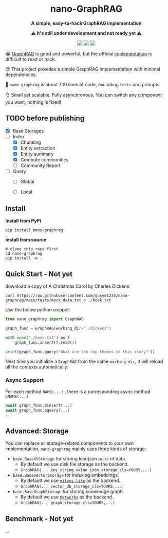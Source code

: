 <div align="center">
  <h1>nano-GraphRAG</h1>
  <p><strong>A simple, easy-to-hack GraphRAG implementation</strong></p>
   <p><strong>⚠️ It's still under development and not ready yet ⚠️</strong></p>
  <p>
    <img src="https://img.shields.io/badge/in-developing-red">
    <img src="https://img.shields.io/badge/python->=3.9-blue">
    <a href="https://pypi.org/project/nano-graphrag/">
      <img src="https://img.shields.io/pypi/v/nano-graphrag.svg">
    </a>
  </p>
</div>



😭 [GraphRAG](https://arxiv.org/pdf/2404.16130) is good and powerful, but the official [implementation](https://github.com/microsoft/graphrag/tree/main) is difficult to read or hack.

😊 This project provides a simple GraphRAG implementation with minimal dependencies.

🎁 `nano-graphrag` is about 700 lines of code, excluding `tests` and prompts. 

👌 Small yet scalable. Fully asynchronous. You can switch any component you want, nothing is fixed!



## TODO before publishing

- [x] Base Storages
- [ ] Index
  - [x] Chunking
  - [x] Entity extraction
  - [x] Entity summary
  - [x] Compute communities
  - [ ] Community Report
- [ ] Query
  - [ ] Global
  - [ ] Local



## Install

**Install from PyPi**

```shell
pip install nano-graphrag
```

**Install from source**

```shell
# clone this repo first
cd nano-graphrag
pip install -e .
```



## Quick Start - Not yet

download a copy of A Christmas Carol by Charles Dickens:

```shell
curl https://raw.githubusercontent.com/gusye1234/nano-graphrag/main/tests/mock_data.txt > ./book.txt
```

Use the below python snippet:

```python
from nano_graphrag import GraphRAG

graph_func = GraphRAG(working_dir="./dickens")

with open("./book.txt") as f
    graph_func.insert(f.read())

print(graph_func.query("What are the top themes in this story?"))
```

Next time you initialize a `GraphRAG` from the same `working_dir`, it will reload all the contexts automatically.

### Async Support

For each method `NAME(...)` , there is a corresponding async method `aNAME(...)`

```python
await graph_func.ainsert(...)
await graph_func.aquery(...)
...
```



## Advanced:  Storage

You can replace all storage-related components to your own implementation, `nano-graphrag` mainly uses three kinds of storage:

- `base.BaseKVStorage` for storing key-json pairs of data. 
  - By default we use disk file storage as the backend. 
  -  `GraphRAG(.., key_string_value_json_storage_cls=YOURS,...)`
- `base.BaseVectorStorage` for indexing embeddings. 
  - By default we use [`milvus-lite`](https://github.com/milvus-io/milvus-lite) as the backend.
  - `GraphRAG(.., vector_db_storage_cls=YOURS,...)`
- `base.BaseGraphStorage` for storing knowledge graph. 
  - By default we use [`networkx`](https://github.com/networkx/networkx) as the backend.
  - `GraphRAG(.., graph_storage_cls=YOURS,...)`



## Benchmark - Not yet

...